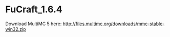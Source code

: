 FuCraft_1.6.4
=============
Download MultiMC 5 here:
http://files.multimc.org/downloads/mmc-stable-win32.zip
